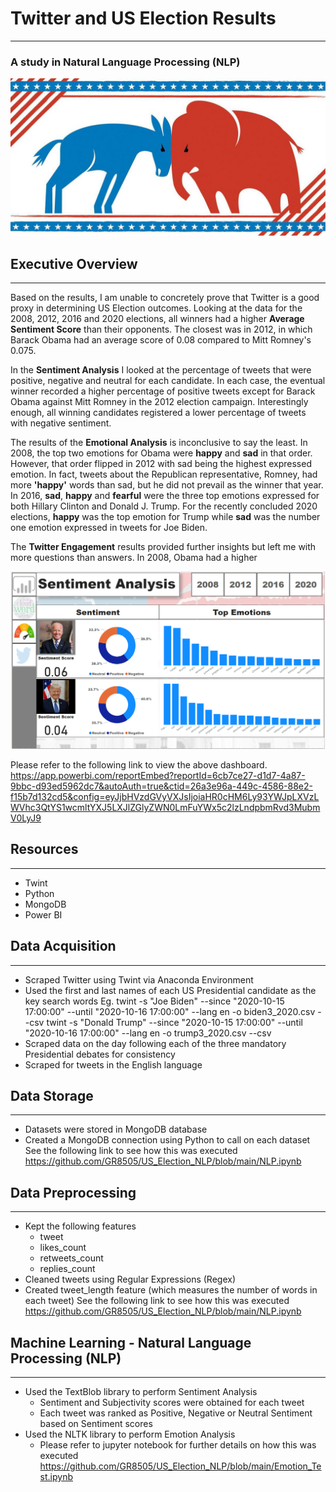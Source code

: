 # Twitter and US Election Results
-------------------------------------------------------------------------------------
### A study in Natural Language Processing (NLP)

![](https://github.com/GR8505/US_Election_NLP/blob/main/Images/fo_us_elex_dashboard_main.jpg)

## Executive Overview
-------------------------------------------------------------------------------------

Based on the results, I am unable to concretely prove that Twitter is a good proxy in determining US Election outcomes.
Looking at the data for the 2008, 2012, 2016 and 2020 elections, all winners had a higher **Average Sentiment Score** than
their opponents.  The closest was in 2012, in which Barack Obama had an average score of 0.08 compared to Mitt Romney's 0.075.

In the **Sentiment Analysis** I looked at the percentage of tweets that were positive, negative and neutral for each candidate.
In each case, the eventual winner recorded a higher percentage of positive tweets except for Barack Obama against Mitt Romney 
in the 2012 election campaign.  Interestingly enough, all winning candidates registered a lower percentage of tweets with 
negative sentiment.

The results of the **Emotional Analysis** is inconclusive to say the least.  In 2008, the top two emotions for Obama were **happy**
and **sad** in that order.  However, that order flipped in 2012 with sad being the highest expressed emotion.  In fact, tweets 
about the Republican representative, Romney, had more __'happy'__ words than sad, but he did not prevail as the winner that year.
In 2016, **sad**, **happy** and **fearful** were the three top emotions expressed for both Hillary Clinton and Donald J. Trump. 
For the recently concluded 2020 elections, **happy** was the top emotion for Trump while **sad** was the number one emotion 
expressed in tweets for Joe Biden.

The **Twitter Engagement** results provided further insights but left me with more questions than answers.  In 2008, Obama had a
higher 

![](https://github.com/GR8505/US_Election_NLP/blob/main/Images/D3.png)

Please refer to the following link to view the above dashboard. 
https://app.powerbi.com/reportEmbed?reportId=6cb7ce27-d1d7-4a87-9bbc-d93ed5962dc7&autoAuth=true&ctid=26a3e96a-449c-4586-88e2-f15b7d132cd5&config=eyJjbHVzdGVyVXJsIjoiaHR0cHM6Ly93YWJpLXVzLWVhc3QtYS1wcmltYXJ5LXJlZGlyZWN0LmFuYWx5c2lzLndpbmRvd3MubmV0LyJ9


## Resources
-------------------------------------------------------------------------------------
* Twint
* Python
* MongoDB
* Power BI


## Data Acquisition
-------------------------------------------------------------------------------------
* Scraped Twitter using Twint via Anaconda Environment
* Used the first and last names of each US Presidential candidate as the key search words
  Eg. twint -s "Joe Biden" --since "2020-10-15 17:00:00" --until "2020-10-16 17:00:00" --lang en -o biden3_2020.csv --csv
      twint -s "Donald Trump" --since "2020-10-15 17:00:00" --until "2020-10-16 17:00:00" --lang en -o trump3_2020.csv --csv
* Scraped data on the day following each of the three mandatory Presidential debates for consistency
* Scraped for tweets in the English language


## Data Storage
-------------------------------------------------------------------------------------
* Datasets were stored in MongoDB database
* Created a MongoDB connection using Python to call on each dataset
  See the following link to see how this was executed https://github.com/GR8505/US_Election_NLP/blob/main/NLP.ipynb
  

## Data Preprocessing
--------------------------------------------------------------------------------------
* Kept the following features
  - tweet
  - likes_count
  - retweets_count
  - replies_count
* Cleaned tweets using Regular Expressions (Regex)
* Created tweet_length feature (which measures the number of words in each tweet)
  See the following link to see how this was executed https://github.com/GR8505/US_Election_NLP/blob/main/NLP.ipynb
  

## Machine Learning - Natural Language Processing (NLP)
--------------------------------------------------------------------------------------
* Used the TextBlob library to perform Sentiment Analysis
  - Sentiment and Subjectivity scores were obtained for each tweet
  - Each tweet was ranked as Positive, Negative or Neutral Sentiment based on Sentiment scores
* Used the NLTK library to perform Emotion Analysis
  - Please refer to jupyter notebook for further details on how this was executed https://github.com/GR8505/US_Election_NLP/blob/main/Emotion_Test.ipynb


